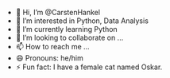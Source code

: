 - 👋 Hi, I’m @CarstenHankel
- 👀 I’m interested in Python, Data Analysis
- 🌱 I’m currently learning Python
- 💞️ I’m looking to collaborate on ...
- 📫 How to reach me ...
- 😄 Pronouns: he/him
- ⚡ Fun fact: I have a female cat named Oskar.  

<!---
CarstenHankel/CarstenHankel is a ✨ special ✨ repository because its `README.md` (this file) appears on your GitHub profile.
You can click the Preview link to take a look at your changes.
--->
